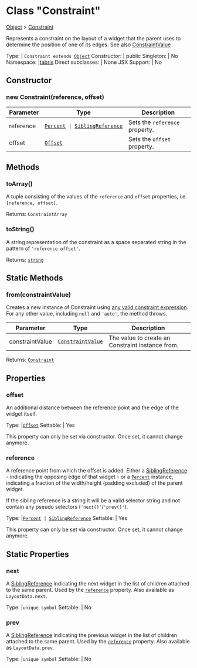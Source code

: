 ---
---
# Class "Constraint"

<a href="https://developer.mozilla.org/en-US/docs/Web/JavaScript/Reference/Global_Objects/Object" title="View &quot;Object&quot; on MDN">Object</a> > <a href="#" >Constraint</a>

Represents a constraint on the layout of a widget that the parent uses to determine the position of one of its edges. See also [ConstraintValue](../types.md#constraintvalue)


Type: | <code style="white-space: nowrap">Constraint extends <a href="https://developer.mozilla.org/en-US/docs/Web/JavaScript/Reference/Global_Objects/Object" title="View &quot;Object&quot; on MDN">Object</a></code>
Constructor: | public
Singleton: | No
Namespace: |<a href="../modules.html#startup" >tabris</a>
Direct subclasses: | None
JSX Support: | No


## Constructor

### new Constraint(reference, offset)

Parameter|Type|Description
-|-|-
reference | <code style="white-space: nowrap"><a href="Percent.html" title="Percent Class Reference">Percent</a> &#124; <a href="../types.html#siblingreference" title="SiblingReference Type Reference">SiblingReference</a></code> | Sets the `reference` property.
offset | <code style="white-space: nowrap"><a href="../types.html#offset" title="Offset Type Reference">Offset</a></code> | Sets the `offset` property.

## Methods

### toArray()



A tuple consisting of the values of the `reference` and `offset` properties, i.e. `[reference, offset]`.

Returns: <code style="white-space: nowrap">ConstraintArray</code>

### toString()



A string representation of the constraint as a space separated string in the pattern of `'reference offset'`.

Returns: <code style="white-space: nowrap"><a href="https://developer.mozilla.org/en-US/docs/Web/JavaScript/Data_structures#String_type" title="View &quot;string&quot; on MDN">string</a></code>

## Static Methods

### from(constraintValue)



Creates a new instance of Constraint using [any valid constraint expression](../types.md#constraintvalue). For any other value, including `null` and `'auto'`, the method throws.


Parameter|Type|Description
-|-|-
constraintValue | <code style="white-space: nowrap"><a href="../types.html#constraintvalue" title="ConstraintValue Type Reference">ConstraintValue</a></code> | The value to create an Constraint instance from.


Returns: <code style="white-space: nowrap"><a href="#" >Constraint</a></code>


## Properties

### offset


An additional distance between the reference point and the edge of the widget itself.

Type: |<code style="white-space: nowrap"><a href="../types.html#offset" title="Offset Type Reference">Offset</a></code>
Settable: | Yes



This property can only be set via constructor. Once set, it cannot change anymore.



### reference


A reference point from which the offset is added. Either a [SiblingReference](../types.md#siblingreference) - indicating the opposing edge of that widget - or a [`Percent`](./Percent.md) instance, indicating a fraction of the width/height (padding excluded) of the parent widget.

If the sibling reference is a string it will be a valid selector string and not contain any pseudo selectors   (`'next()'`/`'prev()'`).

Type: |<code style="white-space: nowrap"><a href="Percent.html" title="Percent Class Reference">Percent</a> &#124; <a href="../types.html#siblingreference" title="SiblingReference Type Reference">SiblingReference</a></code>
Settable: | Yes



This property can only be set via constructor. Once set, it cannot change anymore.



## Static Properties

### next


A [SiblingReference](../types.md#siblingreference) indicating the next widget in the list of children attached to the same parent. Used by the [`reference`](#reference) property. Also available as `LayoutData.next`.

Type: |<code style="white-space: nowrap">unique symbol</code>
Settable: | No



### prev


A [SiblingReference](../types.md#siblingreference) indicating the previous widget in the list of children attached to the same parent. Used by the [`reference`](#reference) property. Also available as `LayoutData.prev`.

Type: |<code style="white-space: nowrap">unique symbol</code>
Settable: | No



